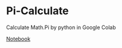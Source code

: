 # Pi-Calculate
Calculate Math.Pi by python in Google Colab

[Notebook](https://colab.research.google.com/drive/1NcCpb8ic_oBXhi7gvdnc7tFGsMwgBgBN)
